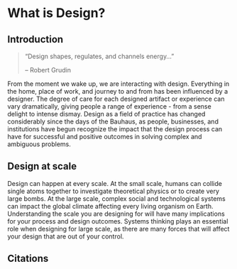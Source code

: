 # What is Design?

## Introduction

> “Design shapes, regulates, and channels energy…”
> 
>– Robert Grudin

From the moment we wake up, we are interacting with design. Everything in the home, place of work, and journey to and from has been influenced by a designer. The degree of care for each designed artifact or experience can vary dramatically, giving people a range of experience - from a sense delight to intense dismay. Design as a field of practice has changed considerably since the days of the Bauhaus, as people, businesses, and institutions have begun recognize the impact that the design process can have for successful and positive outcomes in solving complex and ambiguous problems.

## Design at scale

Design can happen at every scale. At the small scale, humans can collide single atoms together to investigate theoretical physics or to create very large bombs. At the large scale, complex social and technological systems can impact the global climate affecting every living organism on Earth. Understanding the scale you are designing for will have many implications for your process and design outcomes. Systems thinking plays an essential role when designing for large scale, as there are many forces that will affect your design that are out of your control.

## Citations

